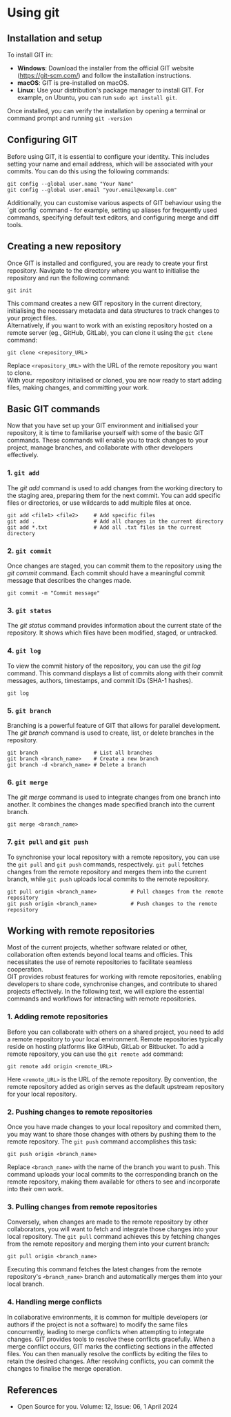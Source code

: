 # Using git

## Installation and setup

To install GIT in:
- **Windows**: Download the installer from the official GIT website (https://git-scm.com/) and follow the installation instructions.
- **macOS**: GIT is pre-installed on macOS. 
- **Linux**: Use your distribution's package manager to install GIT. For example, on Ubuntu, you can run `sudo apt install git`.

Once installed, you can verify the installation by opening a terminal or command prompt and running `git -version`

## Configuring GIT

Before using GIT, it is essential to configure your identity. This includes setting your name and email address, which will be associated with your commits. You can do this using the following commands:

```
git config --global user.name "Your Name"
git config --global user.email "your.email@example.com"
```

Additionally, you can customise various aspects of GIT behaviour using the ´git config´ command - for example, setting up aliases for frequently used commands, specifying default text editors, and configuring merge and diff tools.

## Creating a new repository

Once GIT is installed and configured, you are ready to create your first repository. Navigate to the directory where you want to initialise the repository and run the following command:

```
git init
```

This command creates a new GIT repository in the current directory, initialising the necessary metadata and data structures to track changes to your project files. <br>
Alternatively, if you want to work with an existing repository hosted on a remote server (eg., GitHub, GitLab), you can clone it using the `git clone` command:

```
git clone <repository_URL>
```

Replace `<repository_URL>` with the URL of the remote repository you want to clone. <br>
With your repository initialised or cloned, you are now ready to start adding files, making changes, and committing your work.

## Basic GIT commands

Now that you have set up your GIT environment and initialised your repository, it is time to familiarise yourself with some of the basic GIT commands. These commands will enable you to track changes to your project, manage branches, and collaborate with other developers effectively.

### 1. `git add`

The *git add* command is used to add changes from the working directory to the staging area, preparing them for the next commit. You can add specific files or directories, or use wildcards to add multiple files at once.

```
git add <file1> <file2>     # Add specific files
git add .                   # Add all changes in the current directory
git add *.txt               # Add all .txt files in the current directory
```

### 2. `git commit`

Once changes are staged, you can commit them to the repository using the *git commit* command. Each commit should have a meaningful commit message that describes the changes made.

```
git commit -m "Commit message"
```

### 3. `git status`

The *git status* command provides information about the current state of the repository. It shows which files have been modified, staged, or untracked.

### 4. `git log`

To view the commit history of the repository, you can use the *git log* command. This command displays a list of commits along with their commit messages, authors, timestamps, and commit IDs (SHA-1 hashes).

```
git log
```

### 5. `git branch`

Branching is a powerful feature of GIT that allows for parallel development. The *git branch* command is used to create, list, or delete branches in the repository.

```
git branch                  # List all branches
git branch <branch_name>    # Create a new branch
git branch -d <branch_name> # Delete a branch
```

### 6. `git merge`

The *git merge* command is used to integrate changes from one branch into another. It combines the changes made specified branch into the current branch.

```
git merge <branch_name>
```

### 7. `git pull` and `git push`

To synchronise your local repository with a remote repository, you can use the `git pull` and `git push` commands, respectively. `git pull` fetches changes from the remote repository and merges them into the current branch, while `git push` uploads local commits to the remote repository.

```
git pull origin <branch_name>           # Pull changes from the remote repository
git push origin <branch_name>           # Push changes to the remote repository
```

## Working with remote repositories

Most of the current projects, whether software related or other, collaboration often extends beyond local teams and officies. This necessitates the use of remote repositories to facilitate seamless cooperation. <br>
GIT provides robust features for working with remote repositories, enabling developers to share code, synchronise changes, and contribute to shared projects effectively. In the following text, we  will explore the essential commands and workflows for interacting with remote repositories.

### 1. Adding remote repositories

Before you can collaborate with others on a shared project, you need to add a remote repository to your local environment. Remote repositories typically reside on hosting platforms like GitHub, GitLab or Bitbucket. To add a remote repository, you can use the `git remote add` command:

```
git remote add origin <remote_URL>
```

Here `<remote_URL>` is the URL of the remote repository. By convention, the remote repository added as origin serves as the default upstream repository for your local repository.

### 2. Pushing changes to remote repositories

Once you have made changes to your local repository and commited them, you may want to share those changes with others by pushing them to the remote repository. The `git push` command accomplishes this task:

```
git push origin <branch_name>
```

Replace `<branch_name>` with the name of the branch you want to push. This command uploads your local commits to the corresponding branch on the remote repository, making them available for others to see and incorporate into their own work.

### 3. Pulling changes from remote repositories

Conversely, when changes are made to the remote repository by other collaborators, you will want to fetch and integrate those changes into your local repository. The `git pull` command achieves this by fetching changes from the remote repository and merging them into your current branch:

```
git pull origin <branch_name>
```

Executing this command fetches the latest changes from the remote repository's `<branch_name>` branch and automatically merges them into your local branch.

### 4. Handling merge conflicts

In collaborative environments, it is common for multiple developers (or authors if the project is not a software) to modify the same files concurrently, leading to merge conflicts when attempting to integrate changes. GIT provides tools to resolve these conflicts gracefully. When a merge conflict occurs, GIT marks the conflicting sections in the affected files. You can then manually resolve the conflicts by editing the files to retain the desired changes. After resolving conflicts, you can commit the changes to finalise the merge operation.




## References

- Open Source for you. Volume: 12, Issue: 06, 1 April 2024